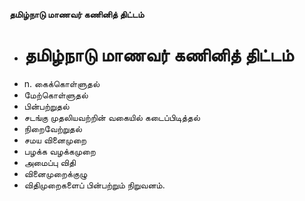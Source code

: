 **தமிழ்நாடு மாணவர் கணினித் திட்டம்**
- # தமிழ்நாடு மாணவர் கணினித் திட்டம்
- n. கைக்கொள்ளுதல்
- மேற்கொள்ளுதல்
- பின்பற்றுதல்
- சடங்கு முதலியவற்றின் வகையில் கடைப்பிடித்தல்
- நிறைவேற்றுதல்
- சமய வினைமுறை
- பழக்க வழக்கமுறை
- அமைப்பு விதி
- வினைமுறைக்குழு
- விதிமுறைகளைப் பின்பற்றும்  நிறுவனம்.

